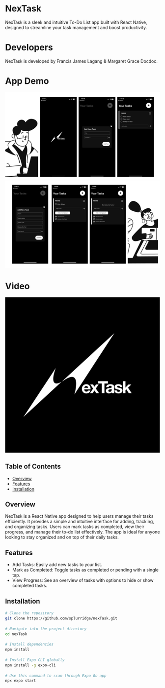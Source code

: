 # NexTask

NexTask is a sleek and intuitive To-Do List app built with React Native, designed to streamline your task management and boost productivity.

# Developers

NexTask is developed by Francis James Lagang & Margaret Grace Docdoc.

# App Demo

![Screenshot 1](./assets/images/Screenshots/1.png)
![Screenshot 2](./assets/images/Screenshots/2.png)

# Video

[![Watch our video](./assets/images/nextask-logo.jpg)](https://youtu.be/5gLMu8WjCio)

## Table of Contents

- [Overview](#overview)
- [Features](#features)
- [Installation](#installation)

## Overview

NexTask is a React Native app designed to help users manage their tasks efficiently. It provides a simple and intuitive interface for adding, tracking, and organizing tasks. Users can mark tasks as completed, view their progress, and manage their to-do list effectively. The app is ideal for anyone looking to stay organized and on top of their daily tasks.

## Features

- Add Tasks: Easily add new tasks to your list.
- Mark as Completed: Toggle tasks as completed or pending with a single tap.
- View Progress: See an overview of tasks with options to hide or show completed tasks.

## Installation

```bash
# Clone the repository
git clone https://github.com/splurridge/nexTask.git

# Navigate into the project directory
cd nexTask

# Install dependencies
npm install

# Install Expo CLI globally
npm install -g expo-cli

# Use this command to scan through Expo Go app
npx expo start
```
